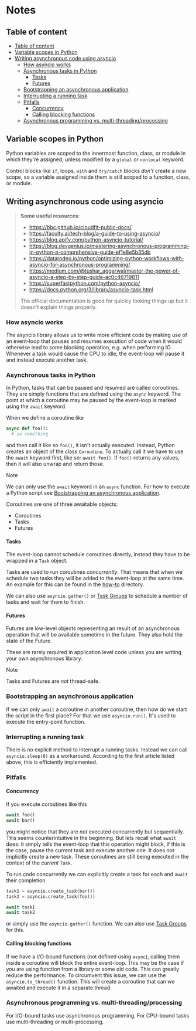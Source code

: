 # Notes

## Table of content

- [Table of content](#table-of-content)
- [Variable scopes in Python](#variable-scopes-in-python)
- [Writing asynchronous code using asyncio](#writing-asynchronous-code-using-asyncio)
  - [How asyncio works](#how-asyncio-works)
  - [Asynchronous tasks in Python](#asynchronous-tasks-in-python)
    - [Tasks](#tasks)
    - [Futures](#futures)
  - [Bootstrapping an asynchronous application](#bootstrapping-an-asynchronous-application)
  - [Interrupting a running task](#interrupting-a-running-task)
  - [Pitfalls](#pitfalls)
    - [Concurrency](#concurrency)
    - [Calling blocking functions](#calling-blocking-functions)
  - [Asynchronous programming vs. multi-threading/processing](#asynchronous-programming-vs-multi-threadingprocessing)

## Variable scopes in Python

Python variables are scoped to the innermost function, class, or module in
which they're assigned, unless modified by a `global` or `nonlocal` keyword.

Control blocks like `if`, loops, `with` and `try/catch` blocks _don't_ create a 
new scope, so a variable assigned inside them is still scoped to a function, 
class, or module.

## Writing asynchronous code using asyncio

> **Some useful resources**:
>
> - https://bbc.github.io/cloudfit-public-docs/
> - https://faculty.ai/tech-blog/a-guide-to-using-asyncio/
> - https://blog.apify.com/python-asyncio-tutorial/
> - https://blog.devgenius.io/mastering-asynchronous-programming-in-python-a-comprehensive-guide-ef1e8e5b35db
> - https://datarodeo.io/python/optimizing-python-workflows-with-asyncio-for-asynchronous-programming/
> - https://medium.com/@tushar_aggarwal/master-the-power-of-asyncio-a-step-by-step-guide-ac0c46719811
> - https://superfastpython.com/python-asyncio/
> - https://docs.python.org/3/library/asyncio-task.html
>
> The official documentation is good for quickly looking things up but it 
> doesn't explain things properly.

### How asyncio works

The asyncio library allows us to write more efficient code by making use of an 
event-loop that pauses and resumes execution of code when it would otherwise 
lead to some blocking operation, e.g. when performing IO. Whenever a task would 
cause the CPU to idle, the event-loop will pause it and instead execute another 
task.

### Asynchronous tasks in Python

In Python, tasks that can be paused and resumed are called coroutines. They are 
simply functions that are defined using the `async` keyword. The point at which 
a coroutine may be paused by the event-loop is marked using the `await` 
keyword.

When we define a coroutine like 

```python
async def foo():
  # so something
```

and then call it like so `foo()`, it isn't actually executed. Instead, Python 
creates an object of the class `Coroutine`. To actually call it we have to use 
the `await` keyword first, like so: `await foo()`. If `foo()` returns any 
values, then it will also unwrap and return those. 

> [!NOTE]
> We can only use the `await` keyword in an `async` function. For 
> how to execute a Python script see [Bootstrapping an asynchronous application](#bootstrapping-an-asynchronous-application).

Coroutines are one of three awaitable objects:

- Coroutines
- Tasks
- Futures

#### Tasks

The event-loop cannot schedule coroutines directly, instead they have to be 
wrapped in a `Task` object. 

Tasks are used to run coroutines _concurrently_. That means that when we 
schedule two tasks they will be added to the event-loop at the same time. 
An example for this can be found in the [how-to](how-to/async-await.py) 
directory.

We can also use `asyncio.gather()` or 
[Task Groups](https://docs.python.org/3/library/asyncio-task.html#task-groups) 
to schedule a number of tasks and wait for them to finish.

#### Futures

Futures are low-level objects representing an result of an asynchronous 
operation that will be available sometime in the future. They also hold the 
state of the Future.

These are rarely required in application level code unless you are writing  
your own asynchronous library.

> [!NOTE]
> Tasks and Futures are _not_ thread-safe.

### Bootstrapping an asynchronous application

If we can only `await` a coroutine in another coroutine, then how do we start 
the script in the first place? For that we use `asyncio.run()`. It's used to 
execute the entry-point function.

### Interrupting a running task

There is no explicit method to interrupt a running tasks. Instead we can call `asyncio.sleep(0)` as a workaround. According to the first article listed above, this is efficiently implemented.

### Pitfalls

#### Concurrency

If you execute coroutines like this

```py
await foo()
await bar()
```

you might notice that they are *not* executed concurrently but sequentially. 
This seems counterintuitive in the beginning. But lets recall what `await` 
does: it simply tells the event-loop that this operation might block, if this 
is the case, pause the current task and execute another one. It does not 
implicitly create a new task. These coroutines are still being executed in the context of the *current* `Task`.

To run code concurrently we can explicitly create a task for each and `await` their completion

```py
task1 = asyncio.create_task(bar())
task2 = asyncio.create_task(foo())

await task1
await task2
```

or simply use the `asyncio.gather()` function. We can also use 
[Task Groups](https://docs.python.org/3/library/asyncio-task.html#asyncio.TaskGroup) 
for this.

#### Calling blocking functions

If we have a I/O-bound functions (not defined using `async`), calling them 
inside a coroutine will block the entire event-loop. This may be the case if 
you are using function from a library or some old code. This can greatly reduce 
the performance. To circumvent this issue, we can use the `asyncio.to_thread()` 
function. This will create a coroutine that can we awaited and execute it in a 
separate thread.

### Asynchronous programming vs. multi-threading/processing

For I/O-bound tasks use asynchronous programming. For CPU-bound tasks use multi-threading or multi-processing.
